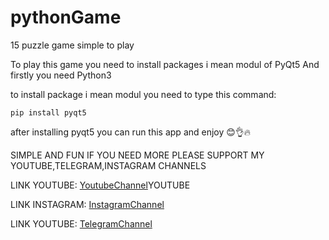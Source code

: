 # pythonGame

15 puzzle game simple to play

To play this game you need to install packages i mean modul of PyQt5
And firstly you need Python3

to install package i mean modul you need to type this command:

```
pip install pyqt5
```

after installing pyqt5 you can run this app and enjoy 😊👌🔥

SIMPLE AND FUN IF YOU NEED MORE PLEASE SUPPORT MY YOUTUBE,TELEGRAM,INSTAGRAM CHANNELS

LINK YOUTUBE: [YoutubeChannel](https://youtube.com/@alghorithmmaker?si=4lNUhWQIkvKZrwNF)YOUTUBE

LINK INSTAGRAM: [InstagramChannel](https://www.instagram.com/alghorithm.maker)

LINK YOUTUBE: [TelegramChannel](t.me/codingwithismoil)
